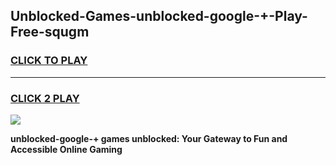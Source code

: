 
## Unblocked-Games-unblocked-google-+-Play-Free-squgm
<h3>
<a href="https://premium76.site?title=unblocked-google-+&ref=12A">CLICK TO PLAY</a></h3>
<hr>

<h3>
<a href="https://premium76.site?title=unblocked-google-+&ref=12A">CLICK 2 PLAY</a>
  
</h3>

<a href="https://premium76.site?title=unblocked-google-+&ref=12A"><img src="https://clearcache.store/games.png"></a>


**unblocked-google-+ games unblocked: Your Gateway to Fun and Accessible Online Gaming**
